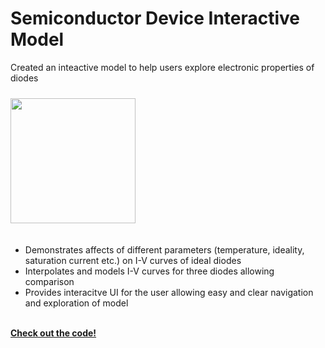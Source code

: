 # Semiconductor Device Interactive Model
Created an inteactive model to help users explore electronic properties of diodes
<div style="height:10px;font-size:1px;">&nbsp;</div>

<img src="https://github.com/dan-bernstein/dan-bernstein.github.io/blob/main/assets/diodesCombined.jpg?raw=true" height="200">
<div style="height:20px;font-size:1px;">&nbsp;</div>

* Demonstrates affects of different parameters (temperature, ideality, saturation current etc.) on I-V curves of ideal diodes
* Interpolates and models I-V curves for three diodes allowing comparison  
* Provides interacitve UI for the user allowing easy and clear navigation and exploration of model

<br>

<a href="https://github.com/dan-bernstein/website-contents/tree/main/modeling-and-simulation/semiconductors" target="_blank" rel="noopener noreferrer">
    <i class="fa-solid fa-up-right-from-square"></i> <strong>Check out the code!</strong>
</a>